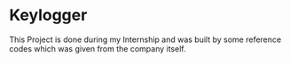 # Keylogger
This Project is done during my Internship and was built by some reference codes which was given from the company itself. 
